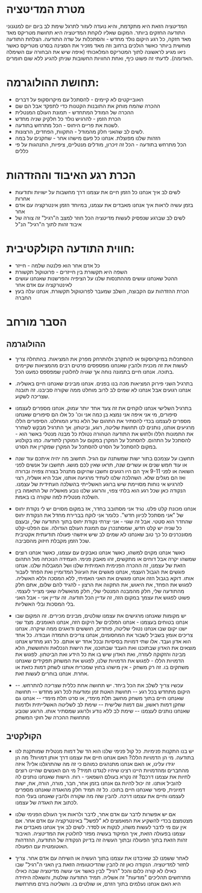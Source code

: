 מטרת המדיטציה
=====

המדיטציה הזאת היא מתקדמת, והיא נועדה לעזור לתרגל שימת לב ביום יום למנגנוני התודעה החזקים ביותר. המקום שאליו לוקחת המדיטציה היא תחושת מטריקס מאד מאד חזקה, כל רגע היקום נולד מחדש - והסתכלות על שדה התודעה. הצלחת התודעה מוחשית ביותר כאשר הולכים ברחוב וזה מאד מזכיר את הסצינה בסרט מטריקס כאשר ניאו מגיע לראשונה לתוך המטריקס המלאכותי (איפה שיש את הבחורה עם השימלה האדומה). לדעתי זה פשוט כיף, ואחת החוויות החשובות שניתן להגיע ללא שום חומרים. 

תחושת ההולוגרמה: 
=====

- האובייקטים לא קיימים - להסתכל עם מיקרוסקופ על דברים 
- ההכרה שהמח מוחק את התובנות הקטנות כדי לתפקד אבל הם שם
- ההכרה של המודל המתחדש - תמונת העולם המנטלית
- הכרת הזמן - להרגיש נולד כל חלקיק שניה מחדש
- לשנות את פריים היחוס - הכל מתרחש בתודעה.
- לשים לב שהאני חלק מהמודל - התקוות, הפחדים, הרצונות.
- הזהות שלנו מפוצלת. אנחנו כל פעם מישהו אחר - שחקנים על במה
- הכל מתרחש בתודעה - הכל זה זיכרון, מודלים מנטליים, ציפיות, התנהגות על פי כללים

הכרת רגע האיבוד וההזדהות
=====

- לשים לב איך אנחנו כל הזמן חיים את עצמנו דרך מחשבות על ישויות ותודעות אחרות 
- בזמן עשיה לראות איך אנחנו מאבדים את עצמנו, במיוחד הזמן אינטרקציה עם אדם אחר 
- לשים לב שברגע שנפסיק לעשות מדיטציה הכל חוזר למצב ה"רגיל" זה צורה של איבוד זהות לתוך ה"רגיל" הנ"ל

חווית התודעה הקולקטיבית:
=====

- כל אדם אחר הוא פלנטה שלמה - חייזר 
- השפה היא תקשורת בין חייזרים - פרוטוקול תקשורת 
- ההטל שאנחנו עושים מההתנסות שלנו על הציפיה והפרשנות שאנחנו עושים לאינטרקציה עם אדם אחר
- הכרת ההזדהות עם הקבוצה, השלב שמעבר לפרוטוקול תקשורת. אנחנו עלה בעץ החברה


הסבר מורחב
=====

## ההולוגרמה 

- ההסתכלות במיקרוסקופ או להתקרב ולהתרחק מפרק את המציאות. בהתחלה צריך לעשות את זה מכנית ולהבין שאנחנו מפספסים פרטים רבים מהמציאות שקיימים בתוכה. אנחנו חיים בתמונה נוחה אך שגויה לחלוטין שמפספס כמעט הכל. 

- בתרגיל השני פירוק המציאות מכה בנו בפנים. אנחנו מבינים שאנחנו חיים באשליה. אנחנו רגועים אבל אנחנו לא שמים לב לרוב מוחלט ממה שקורה סביבנו. זה תובנה שצריכה לשקוע. 

- בתרגיל השלישי אנחנו לוקחים את זה צעד אחד יותר עמוק. אנחנו מספרים לעצמנו סיפורים, מי אני איפה אני נמצא בן כמה אני וכו' כל אלו הם סיפורים שאנחנו מספרים לעצמנו בכדי להסתיר את התהום של הלא נודע המוחלט. הסיפורים הללו מרגיעים אותנו, נותנים לנו תחושת שליטה, רוגע, וביטחון. אך התרגיל מבקש לשחרר את התמונות הללו ולחוש את התודעה הטהורה נטולת כל מבנה מנטלי באשר הוא - להסתכל על התהום. להסתכל על המקרן במקום על המוקרן לתודעה. כמו בקולנוע במקום להסתכל על הסרט להסתכל על המקרן שמקרין את הסרט. 

- תחשבו על עצמכם בתור ישות שמשתנה עם הגיל. תחשוב מה יהיה איתכם עוד שנה או עוד חמש שנים או עשרים שנה, תראו שאין לכם מושג. תחשבו על אנשים לפני השואה או לפני 9-11 איך הם היו רגועים וחשבו שהיקום מתנהל בצורה צפויה וברורה ואז הם מגלים שלא. השהלכה שלנו לעתיד מרגיעה אותנו, אבל היא אשליה, רצוי להרגיש אי נוחות מסויימת שיש ברוגע האשלייתי בהשלכה העתידית של עצמנו. הנקודה כאן שכל רגע הוא בלתי צפוי, והרוגע שלנו נובע מאשליה של התאמה בין השלכה מנטלית למה שקורה בו באמת. 

- אנחנו מכונת קלט פלט. נגיד אני מסתובב בחדר, אז במקום מסויים יש לי נקודת יחוס של "אני מסתכל לכיוון חדש". כלומר אני לוקח בברירת מחדל את הנקודת יחוס שהחדר הוא סטטי. אבל זה שגוי - אני יצרתי נקודת יחוס בתוך התודעה שלי, ובעצם כל שניה יש קלט חדש, שמסתנכרן עם תמונת העולם הגדולה. וגם הפלט-קלט מסונכרנים כל כך טוב שאנחנו לא שמים לב שיש איזשהי פעולה תודעתית אקטיבית שכל הזמן מקבלת חיזוק מהסביבה. 

- כאשר אנחנו מקוים למשהו, כאשר אנחנו נאבקים עם עצמנו, כאשר אנחנו רוצים שמשהו יקרה אבל דוחים או מתקשים, זהו מאבק פנימי. העמידה הנוכחה מול התהום הזאת של עצמנו, זה ההכרה הפנימית האמיתית שלנו ושל המגבלות שלנו. אנחנו פוגשים את הגבול העצמי, אנחנו פוגשים את העיגול המדומיין ואת הפחד לעבור אותו. דוקא בגבול הזה אנחנו פוגשים את האני האמיתי, ללא המסכה וללא האשליה. לפגוש את הפחד, את היאוש, את התקווה את הרצון - להגיד להם שלום, אתם חלק מהתודעה שלי, חלק מהמבנה המנטלי שלי, חלק מהאשליה שאני מצייר לעצמי. פשוט לפגוש את עצמך במקום הזה, זה עדיין הכל תודעה. זה עדיין אני - אבל האני בלי המסכות ובלי האשליות. 

- יש מקומות שאנחנו מרגישים את עצמנו שולטים, מבינים מכירים. זה המקום שבו אנחנו בטוחים בעצמנו - אנחנו המלכים של היקום הזה, אנחנו האומנים. מצד שני ישנו יקום שבו אנחנו נטולי שליטה, פוחדים, חוששים ודואגים ממה שיקרה. אנחנו צריכים אומץ בשביל לשבור את המחסומים, אנחנו צריכים התמדה ועבודה. כל אחד הוא אדון ועבד. אלו שתי דמויות בסיסיות ובכל אחד יש אותם. כל רגע מחדש אנחנו מוצאים את האדון שבתוכנו ואת העבד שבתוכנו, את הישות הנכלאת והחוששת, הלא מבינה והזקוקה לעזרה, ואת האדון שיש בו את כל הידע ואת הביטחון. לפגוש את הדמויות הללו - לפגוש את הדמויות שלנו, לפגוש את המשחק תפקידים שאנחנו משחקים בו. זה רק משחק - אין מישהו בחוץ שמכריח אותנו לשחק דמות כזאת או אחרת. אנחנו בוחרים לעשות זאת. 

- עכשיו צריך לשלב את הכל ביחד. יש תחושה אחת כללית שצריכה להתרחש. 
-- היקום מתחדש בכל רגע 
-- תחושת האטת זמן ומודעות לכל רגע מחדש
-- תחושה שאנחנו חיים בתוך משחק מחשב תלת מימדי, או סרט תלת מימדי
-- אנחנו גם שחקן דמות ראשון, וגם דמות שלישית
-- שימת לב לשליטה האשלייתית ולדמות שאנחנו נותנים לעצמנו 
-- שימת לב ללא נודע ולרוגע שמסתיר אותו. הרוגע שנובע מתחושת ההכרה של חוקי המשחק

## הקולקטיב 

- יש בנו התקנות פנימיות. כל קול פנימי שלנו הוא הד של דמות מנטלית שמותקנת לנו בתודעה. מי הן הדמויות הללו? האם אנחנו חיים את עצמנו דרך אותן דמויות? מה הן יגידו עלינו, או האם אנחנו מתנהגים כמוהם כי זה מה שהתרגלנו אליו? איזה מהחברים ומהדמויות היינו רצינו שיהיו לנגדנו תמיד? מי הם האנשים שהיינו רוצים לחיות את עצמנו דרכם? זה נקרא בעולם השמאני - רוח. הישות שאנחנו נותנים לה להוביל אותנו. זה יכול להיות גם אנחנו בזמן אחר, חבר, מורה, הורה, אח, ישות דמיונית, סיפור שאנחנו חיים בתוכו. כל זה תמיד חלק מהאגדה שאנחנו מספרים לעצמנו וחיים את עצמנו דרכה. להבין שזה מה שקורה ולהבין שאנחנו בעלי הכח לכתוב את האגדה של עצמנו. 

- אם יש אפשרות לדבר עם אדם אחר, לדבר ולראות איך העולם הפנימי שלנו מצטמצם בכדי להשקיע את המאמצים לא "לפשל" באינטרקציה עם אדם אחר. אם אין עם מי לדבר לעשות משהו, לנקות או לסדר. לשים לב איך אנחנו מאבדים את עצמנו בפעולה הזאת, איך המיקוד בעשיה מפזר לחלוטין את המדיטציה. האיבוד זהות הזאת בתוך הפעולה ובתוך העשיה זה בדיוק הנקודה של התודעה, ההזדהות האוטומטית עם הפעולה. 

- לאחר ששמנו לב שאיבדנו את עצמנו בתוך העשיה או השיחה עם אדם אחר. צריך לחזור למדיטציה. הנקודה כאן זה להבין שהדיכוטומיה הזאת בין האני ה"רגיל" שבו כאילו לא קורה כלום והכל "רגיל" לבין כאשר אני עושה מדיטציה שבה כאילו מתרחשים תהליכים "מודעות" זה אשליה. תמיד התודעה שולטת, והשאלה היחידה היא האם אנחנו נעלמים בתוך הזרם, או שולטים בו. והשליטה בזרם מתרחשת 
